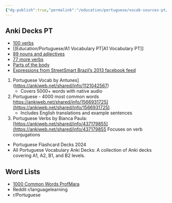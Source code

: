```yaml
---
{"dg-publish":true,"permalink":"/education/portuguese/vocab-sources-pt/","tags":["portuguese","resource","review","language","gardenEntry","gardenEntry","gardenEntry"]}
---
```


## Anki Decks PT
- [100 verbs](http://laurensteely.net/Anki/100%20verbs.apkg)
- [[Education/Portuguese/A1 Vocabulary PT\|A1 Vocabulary PT]]
- [89 nouns and adjectives](http://laurensteely.net/Anki/Nouns%20&%20adjectives.apkg)
- [77 more verbs](http://laurensteely.net/Anki/more%20words.apkg)
- [Parts of the body](http://laurensteely.net/Anki/os%20partes%20do%20corpo.apkg)
- [Expressions from StreetSmart Brazil’s 2013 facebook feed](http://laurensteely.net/Anki/StreetSmartBrazil%202013.apkg)
1. Portuguese Vocab by Antunes](https://ankiweb.net/shared/info/1121042567)
    - Covers 5000+ words with native audio
2. Portuguese - 4000 most common words https://ankiweb.net/shared/info/1566931725](https://ankiweb.net/shared/info/1566931725)
    - Includes English translations and example sentences
3. Portuguese Verbs by Bianca Paula: [https://ankiweb.net/shared/info/437179855](https://ankiweb.net/shared/info/437179855
   Focuses on verb conjugations
- Portuguese Flashcard Decks 2024
- All Portuguese Vocabulary Anki Decks: A collection of Anki decks covering A1, A2, B1, and B2 levels.
## Word Lists
- [1000 Common Words ProfMara](https://www.profmara.com/common-words/the-1000-most-common-brazilian-portuguese-words-a-comprehensive-guide/)
- Reddit r/languagelearning
- r/Portuguese